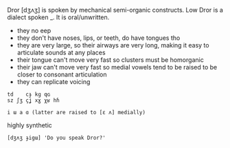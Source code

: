 Dror \[dʒʌʒ] is spoken by mechanical semi-organic constructs. Low Dror is a dialect spoken _. It is oral/unwritten.

- they no eep
- they don't have noses, lips, or teeth, do have tongues tho
- they are very large, so their airways are very long, making it easy to articulate sounds at any places
- their tongue can't move very fast so clusters must be homorganic
- their jaw can't move very fast so medial vowels tend to be raised to be closer to consonant articulation
- they can replicate voicing

```
td    cɟ kɡ qɢ
sz ʃʒ çʝ xɣ χʁ hɦ

i ɯ a ɑ (latter are raised to [ɛ ʌ] medially)
```

highly synthetic

`[dʒʌʒ ɟigɯ] 'Do you speak Dror?'`
